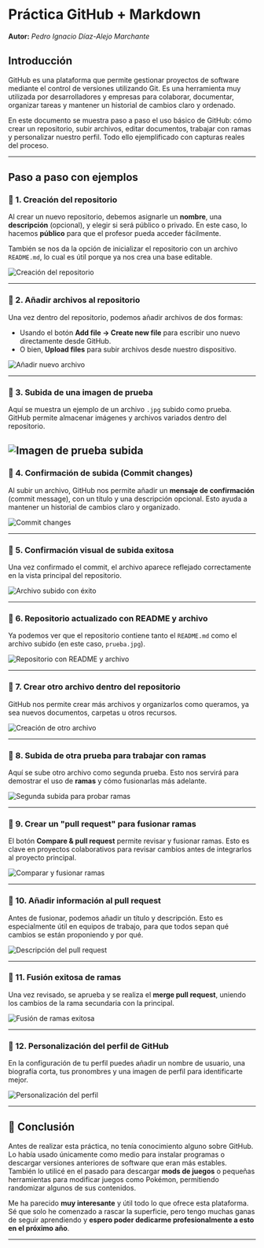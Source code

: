 # Práctica GitHub + Markdown  
**Autor:** *Pedro Ignacio Díaz-Alejo Marchante*  

## Introducción

GitHub es una plataforma que permite gestionar proyectos de software mediante el control de versiones utilizando Git. Es una herramienta muy utilizada por desarrolladores y empresas para colaborar, documentar, organizar tareas y mantener un historial de cambios claro y ordenado.

En este documento se muestra paso a paso el uso básico de GitHub: cómo crear un repositorio, subir archivos, editar documentos, trabajar con ramas y personalizar nuestro perfil. Todo ello ejemplificado con capturas reales del proceso.

---

## Paso a paso con ejemplos

### 📌 1. Creación del repositorio

Al crear un nuevo repositorio, debemos asignarle un **nombre**, una **descripción** (opcional), y elegir si será público o privado. En este caso, lo hacemos **público** para que el profesor pueda acceder fácilmente.

También se nos da la opción de inicializar el repositorio con un archivo `README.md`, lo cual es útil porque ya nos crea una base editable.

![Creación del repositorio](https://github.com/Pparker111/Portfolio-DAW/blob/main/Ejercicios/UD01/Imagen/ejercicio0101-01.png)

---

### 📌 2. Añadir archivos al repositorio

Una vez dentro del repositorio, podemos añadir archivos de dos formas:  
- Usando el botón **Add file → Create new file** para escribir uno nuevo directamente desde GitHub.  
- O bien, **Upload files** para subir archivos desde nuestro dispositivo.

![Añadir nuevo archivo](https://github.com/Pparker111/Portfolio-DAW/blob/main/Ejercicios/UD01/Imagen/ejercicio0101-02.png)

---

### 📌 3. Subida de una imagen de prueba

Aquí se muestra un ejemplo de un archivo `.jpg` subido como prueba. GitHub permite almacenar imágenes y archivos variados dentro del repositorio.

![Imagen de prueba subida](https://github.com/Pparker111/Portfolio-DAW/blob/main/Ejercicios/UD01/Imagen/ejercicio0101-03.png)
---

### 📌 4. Confirmación de subida (Commit changes)

Al subir un archivo, GitHub nos permite añadir un **mensaje de confirmación** (commit message), con un título y una descripción opcional. Esto ayuda a mantener un historial de cambios claro y organizado.

![Commit changes](https://github.com/Pparker111/Portfolio-DAW/blob/main/Ejercicios/UD01/Imagen/ejercicio0101-04.png)

---

### 📌 5. Confirmación visual de subida exitosa

Una vez confirmado el commit, el archivo aparece reflejado correctamente en la vista principal del repositorio.

![Archivo subido con éxito](https://github.com/Pparker111/Portfolio-DAW/blob/main/Ejercicios/UD01/Imagen/ejercicio0101-05.png)

---

### 📌 6. Repositorio actualizado con README y archivo

Ya podemos ver que el repositorio contiene tanto el `README.md` como el archivo subido (en este caso, `prueba.jpg`).

![Repositorio con README y archivo](https://github.com/Pparker111/Portfolio-DAW/blob/main/Ejercicios/UD01/Imagen/ejercicio0101-06.png)

---

### 📌 7. Crear otro archivo dentro del repositorio

GitHub nos permite crear más archivos y organizarlos como queramos, ya sea nuevos documentos, carpetas u otros recursos.

![Creación de otro archivo](https://github.com/Pparker111/Portfolio-DAW/blob/main/Ejercicios/UD01/Imagen/ejercicio0101-07.png)

---

### 📌 8. Subida de otra prueba para trabajar con ramas

Aquí se sube otro archivo como segunda prueba. Esto nos servirá para demostrar el uso de **ramas** y cómo fusionarlas más adelante.

![Segunda subida para probar ramas](https://github.com/Pparker111/Portfolio-DAW/blob/main/Ejercicios/UD01/Imagen/ejercicio0101-08.png)

---

### 📌 9. Crear un "pull request" para fusionar ramas

El botón **Compare & pull request** permite revisar y fusionar ramas. Esto es clave en proyectos colaborativos para revisar cambios antes de integrarlos al proyecto principal.

![Comparar y fusionar ramas](https://github.com/Pparker111/Portfolio-DAW/blob/main/Ejercicios/UD01/Imagen/ejercicio0101-09.png)

---

### 📌 10. Añadir información al pull request

Antes de fusionar, podemos añadir un título y descripción. Esto es especialmente útil en equipos de trabajo, para que todos sepan qué cambios se están proponiendo y por qué.

![Descripción del pull request](https://github.com/Pparker111/Portfolio-DAW/blob/main/Ejercicios/UD01/Imagen/ejercicio0101-10.png)

---

### 📌 11. Fusión exitosa de ramas

Una vez revisado, se aprueba y se realiza el **merge pull request**, uniendo los cambios de la rama secundaria con la principal.

![Fusión de ramas exitosa](https://github.com/Pparker111/Portfolio-DAW/blob/main/Ejercicios/UD01/Imagen/ejercicio0101-11.png)

---

### 📌 12. Personalización del perfil de GitHub

En la configuración de tu perfil puedes añadir un nombre de usuario, una biografía corta, tus pronombres y una imagen de perfil para identificarte mejor.

![Personalización del perfil](https://github.com/Pparker111/Portfolio-DAW/blob/main/Ejercicios/UD01/Imagen/ejercicio0101-12.png)

---

## 📌 Conclusión

Antes de realizar esta práctica, no tenía conocimiento alguno sobre GitHub. Lo había usado únicamente como medio para instalar programas o descargar versiones anteriores de software que eran más estables. También lo utilicé en el pasado para descargar **mods de juegos** o pequeñas herramientas para modificar juegos como Pokémon, permitiendo randomizar algunos de sus contenidos.

Me ha parecido **muy interesante** y útil todo lo que ofrece esta plataforma. Sé que solo he comenzado a rascar la superficie, pero tengo muchas ganas de seguir aprendiendo y **espero poder dedicarme profesionalmente a esto en el próximo año**.

---
